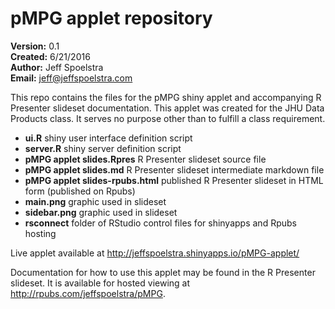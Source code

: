 # pMPG applet repository

__Version:__ 0.1  
__Created:__ 6/21/2016  
__Author:__ Jeff Spoelstra  
__Email:__ jeff@jeffspoelstra.com

This repo contains the files for the pMPG shiny applet and accompanying R Presenter slideset documentation.
This applet was created for the JHU Data Products class. It serves no purpose other than to fulfill a class requirement.

* __ui.R__ shiny user interface definition script
* __server.R__ shiny server definition script
* __pMPG applet slides.Rpres__ R Presenter slideset source file
* __pMPG applet slides.md__ R Presenter slideset intermediate markdown file
* __pMPG applet slides-rpubs.html__ published R Presenter slideset in HTML form (published on Rpubs)
* __main.png__ graphic used in slideset
* __sidebar.png__ graphic used in slideset
* __rsconnect__ folder of RStudio control files for shinyapps and Rpubs hosting

Live applet available at http://jeffspoelstra.shinyapps.io/pMPG-applet/

Documentation for how to use this applet may be found in the R Presenter slideset. It is available for hosted viewing at http://rpubs.com/jeffspoelstra/pMPG.
